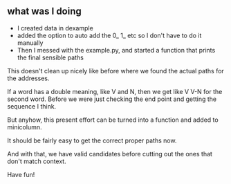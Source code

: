 ## what was I doing

* I created data in dexample
* added the option to auto add the 0_ 1_ etc so I don't have to do it manually
* Then I messed with the example.py, and started a function that prints the final sensible paths

This doesn't clean up nicely like before where we found the actual paths for the addresses.

If a word has a double meaning, like V and N, then we get like V V-N for the second word.
Before we were just checking the end point and getting the sequence I think.

But anyhow, this present effort can be turned into a function and added to minicolumn.

It should be fairly easy to get the correct proper paths now.

And with that, we have valid candidates before cutting out the ones that don't match context.

Have fun!
